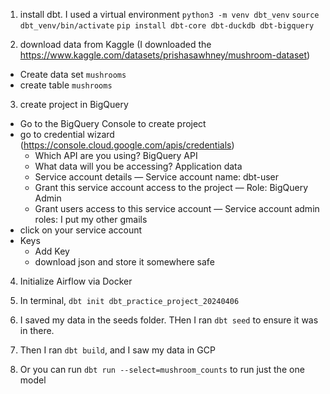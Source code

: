 1. install dbt. I used a virtual environment
`python3 -m venv dbt_venv`
`source dbt_venv/bin/activate`
`pip install dbt-core dbt-duckdb dbt-bigquery`

2. download data from Kaggle (I downloaded the https://www.kaggle.com/datasets/prishasawhney/mushroom-dataset)
- Create data set `mushrooms`
- create table `mushrooms`

3. create project in BigQuery
- Go to the BigQuery Console to create project 
- go to credential wizard (https://console.cloud.google.com/apis/credentials)
    - Which API are you using? BigQuery API
    - What data will you be accessing? Application data
    - Service account details — Service account name: dbt-user
    - Grant this service account access to the project — Role: BigQuery Admin
    - Grant users access to this service account — Service account admin roles: I put my other gmails
- click on your service account
- Keys
    - Add Key
    - download json and store it somewhere safe

4. Initialize Airflow via Docker

5. In terminal, `dbt init dbt_practice_project_20240406` 

6. I saved my data in the seeds folder. THen I ran `dbt seed` to ensure it was in there.

7. Then I ran `dbt build`, and I saw my data in GCP

8. Or you can run `dbt run --select=mushroom_counts` to run just the one model
